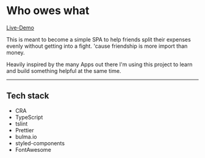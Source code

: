 # Who owes what

[Live-Demo](https://wow.bastibuck.de)

This is meant to become a simple SPA to help friends split their expenses evenly without getting into a fight. 'cause friendship is more import than money.

Heavily inspired by the many Apps out there I'm using this project to learn and build something helpful at the same time.

---

## Tech stack

- CRA
- TypeScript
- tslint
- Prettier
- bulma.io
- styled-components
- FontAwesome
